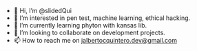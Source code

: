 - 👋 Hi, I’m @slidedQui
- 👀 I’m interested in pen test, machine learning, ethical hacking.
- 🌱 I’m currently learning phyton with kansas lib.
- 💞️ I’m looking to collaborate on development projects.
- 📫 How to reach me on jalbertocquintero.dev@gmail.com 

<!---
slidedQui/slidedQui is a ✨ special ✨ repository because its `README.md` (this file) appears on your GitHub profile.
You can click the Preview link to take a look at your changes.
--->
